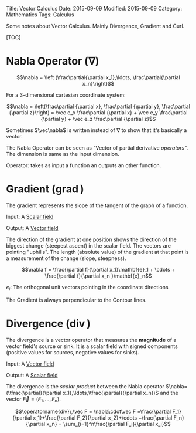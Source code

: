 Title: Vector Calculus
Date: 2015-09-09
Modified: 2015-09-09
Category: Mathematics
Tags: Calculus

Some notes about Vector Calculus. Mainly Divergence, Gradient and Curl.

[TOC]


Nabla Operator ($\nabla$)
========================



$$\nabla = \left (\frac\partial{\partial x_1},\ldots, \frac\partial{\partial x_n}\right)$$

For a 3-dimensional cartesian coordinate system:

$$\nabla = \left(\frac\partial {\partial x}, \frac\partial {\partial y}, \frac\partial {\partial z}\right) = \vec e_x \frac\partial {\partial x} + \vec e_y \frac\partial {\partial y} + \vec e_z \frac\partial {\partial z}$$


Sometimes $\vec\nabla$ is written instead of $\nabla$ to show that it's basically a vector.

The Nabla Operator can be seen as "Vector of partial derivative *operators*". The dimension is same as the input dimension.

Operator: takes as input a function an outputs an other function.


Gradient ($\operatorname{grad}$)
================================

The gradient represents the slope of the tangent of the graph of a function.

Input: A [Scalar field](https://en.wikipedia.org/wiki/Scalar_field)

Output: A [Vector field](https://en.wikipedia.org/wiki/Vector_field) 

The direction of the gradient at one position shows the direction of the biggest change (steepest ascent) in the scalar field. The vectors are pointing "uphills".
The length (absolute value) of the gradient at that point is a measurement of the change (slope, steepness).

$$\nabla f = \frac{\partial f}{\partial x_1}\mathbf{e}_1 + \cdots + \frac{\partial f}{\partial x_n }\mathbf{e}_n$$

$e_i$: The orthogonal unit vectors pointing in the coordinate directions

The Gradient is always perpendicular to the Contour lines.


Divergence ($\operatorname{div}$)
=================================

The divergence is a vector operator that measures the **magnitude** of a vector field's source or sink. It is a
scalar field with signed components (positive values for sources, negative values for sinks). 

Input: A [Vector field](https://en.wikipedia.org/wiki/Vector_field)

Output: A [Scalar field](https://en.wikipedia.org/wiki/Scalar_field)


The divergence is the *scalar product* between the Nabla operator $\nabla=(\tfrac{\partial}{\partial x_1},\ldots,\tfrac{\partial}{\partial x_n})$ and the vector $\vec F = (F_1, \ldots,F_n)$.


$$\operatorname{div}\,\vec F = \nabla\cdot\vec F =\frac{\partial F_1}{\partial x_1}+\frac{\partial F_2}{\partial x_2}+\cdots +\frac{\partial F_n}{\partial x_n} = \sum_{i=1}^n\frac{\partial F_i}{\partial x_i}$$
